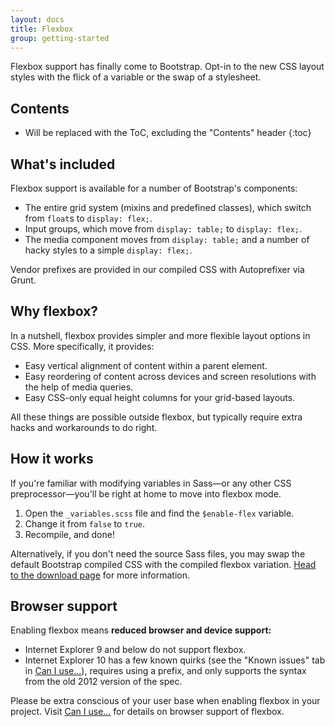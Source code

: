 ```yaml
---
layout: docs
title: Flexbox
group: getting-started
---
```


Flexbox support has finally come to Bootstrap. Opt-in to the new CSS layout styles with the flick of a variable or the swap of a stylesheet.

## Contents

* Will be replaced with the ToC, excluding the "Contents" header
{:toc}

## What's included

Flexbox support is available for a number of Bootstrap's components:

- The entire grid system (mixins and predefined classes), which switch from `float`s to `display: flex;`.
- Input groups, which move from `display: table;` to `display: flex;`.
- The media component moves from `display: table;` and a number of hacky styles to a simple `display: flex;`.

Vendor prefixes are provided in our compiled CSS with Autoprefixer via Grunt.

## Why flexbox?

In a nutshell, flexbox provides simpler and more flexible layout options in CSS. More specifically, it provides:

- Easy vertical alignment of content within a parent element.
- Easy reordering of content across devices and screen resolutions with the help of media queries.
- Easy CSS-only equal height columns for your grid-based layouts.

All these things are possible outside flexbox, but typically require extra hacks and workarounds to do right.

## How it works

If you're familiar with modifying variables in Sass—or any other CSS preprocessor—you'll be right at home to move into flexbox mode.

1. Open the `_variables.scss` file and find the `$enable-flex` variable.
2. Change it from `false` to `true`.
3. Recompile, and done!

Alternatively, if you don't need the source Sass files, you may swap the default Bootstrap compiled CSS with the compiled flexbox variation. [Head to the download page](/getting-started/download) for more information.

## Browser support

Enabling flexbox means **reduced browser and device support:**

- Internet Explorer 9 and below do not support flexbox.
- Internet Explorer 10 has a few known quirks (see the "Known issues" tab in [Can I use...](http://caniuse.com/#feat=flexbox)), requires using a prefix, and only supports the syntax from the old 2012 version of the spec.

Please be extra conscious of your user base when enabling flexbox in your project. Visit [Can I use...](http://caniuse.com/#feat=flexbox) for details on browser support of flexbox.
